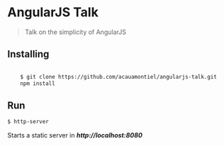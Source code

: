 AngularJS Talk
==============

> Talk on the simplicity of AngularJS


Installing
----------

```bash

	$ git clone https://github.com/acauamontiel/angularjs-talk.git
	npm install
```

Run
---

```bash
$ http-server
```

Starts a static server in ***http://localhost:8080***